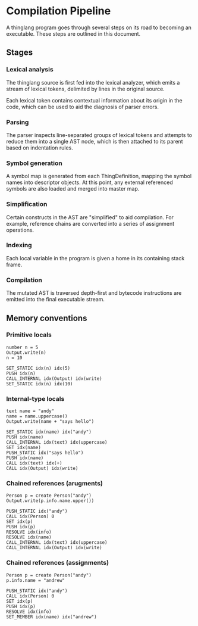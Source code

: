 Compilation Pipeline
====================

A thinglang program goes through several steps on its road to becoming an executable. These steps are outlined in this document.

## Stages
### Lexical analysis
The thinglang source is first fed into the lexical analyzer, which emits a stream of lexical tokens, delimited by lines in the original source.

Each lexical token contains contextual information about its origin in the code, which can be used to aid the diagnosis of parser errors.

### Parsing
The parser inspects line-separated groups of lexical tokens and attempts to reduce them into a single AST node, which is then attached to its parent based on indentation rules.

### Symbol generation
A symbol map is generated from each ThingDefinition, mapping the symbol names into descriptor objects. At this point, any external referenced symbols are also loaded and merged into master map.

### Simplification
Certain constructs in the AST are "simplified" to aid compilation. For example, reference chains are converted into a series of assignment operations.

### Indexing
Each local variable in the program is given a home in its containing stack frame. 

### Compilation
The mutated AST is traversed depth-first and bytecode instructions are emitted into the final executable stream.

## Memory conventions


### Primitive locals
```
number n = 5
Output.write(n)
n = 10
```

```
SET_STATIC idx(n) idx(5)
PUSH idx(n)
CALL_INTERNAL idx(Output) idx(write)
SET_STATIC idx(n) idx(10)
```

### Internal-type locals
```
text name = "andy"
name = name.uppercase()
Output.write(name + "says hello")
```

```
SET_STATIC idx(name) idx("andy")
PUSH idx(name)
CALL_INTERNAL idx(text) idx(uppercase)
SET idx(name)
PUSH_STATIC idx("says hello")
PUSH idx(name)
CALL idx(text) idx(+)
CALL idx(Output) idx(write)
```


### Chained references (arugments)
```
Person p = create Person("andy")
Output.write(p.info.name.upper())
```

```
PUSH_STATIC idx("andy")
CALL idx(Person) 0
SET idx(p)
PUSH idx(p)
RESOLVE idx(info)
RESOLVE idx(name)
CALL_INTERNAL idx(text) idx(uppercase)
CALL_INTERNAL idx(Output) idx(write)
```


### Chained references (assignments)

```
Person p = create Person("andy")
p.info.name = "andrew"
```

```
PUSH_STATIC idx("andy")
CALL idx(Person) 0
SET idx(p)
PUSH idx(p)
RESOLVE idx(info)
SET_MEMBER idx(name) idx("andrew")
```